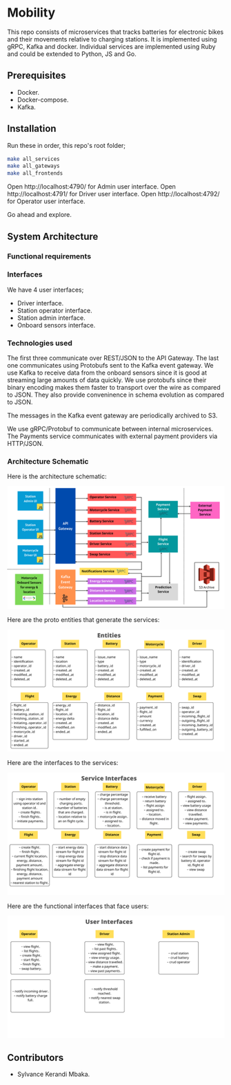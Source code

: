 # Mobility

This repo consists of microservices that tracks batteries for electronic bikes
and their movements relative to charging stations.
It is implemented using gRPC, Kafka and docker. Individual services are
implemented using Ruby and could be extended to Python, JS and Go.

## Prerequisites

- Docker.
- Docker-compose.
- Kafka.

## Installation

Run these in order, this repo's root folder;

```sh
make all_services
make all_gateways
make all_frontends
```

Open http://localhost:4790/ for Admin user interface.
Open http://localhost:4791/ for Driver user interface.
Open http://localhost:4792/ for Operator user interface.

Go ahead and explore.

## System Architecture

### Functional requirements

### Interfaces

We have 4 user interfaces;

- Driver interface.
- Station operator interface.
- Station admin interface.
- Onboard sensors interface.

### Technologies used

The first three communicate over REST/JSON to the API Gateway.
The last one communicates using Protobufs sent to the Kafka event gateway.
We use Kafka to receive data from the onboard sensors since it is good at
streaming large amounts of data quickly. We use protobufs since their
binary encoding makes them faster to transport over the
wire as compared to JSON. They also provide conveninence in schema evolution
as compared to JSON.

The messages in the Kafka event gateway are periodically archived to S3.

We use gRPC/Protobuf to communicate between internal microservices.
The Payments service communicates with external payment providers via HTTP/JSON.

### Architecture Schematic

Here is the architecture schematic:

![architecture](https://github.com/Sylvance/mobility/blob/main/design/1.png?raw=true)

Here are the proto entities that generate the services:

![entities](https://github.com/Sylvance/mobility/blob/main/design/2.png?raw=true)

Here are the interfaces to the services:

![service interfaces](https://github.com/Sylvance/mobility/blob/main/design/3.png?raw=true)

Here are the functional interfaces that face users:

![user interfaces](https://github.com/Sylvance/mobility/blob/main/design/4.png?raw=true)

## Contributors

- Sylvance Kerandi Mbaka.
